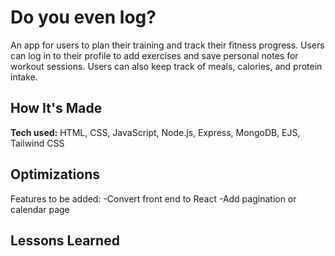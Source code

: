 # Do you even log?
An app for users to plan their training and track their fitness progress. Users can log in to their profile to add exercises and save personal notes for workout sessions. Users can also keep track of meals, calories, and protein intake.

## How It's Made
**Tech used:** HTML, CSS, JavaScript, Node.js, Express, MongoDB, EJS, Tailwind CSS

## Optimizations
Features to be added:
-Convert front end to React
-Add pagination or calendar page

## Lessons Learned
